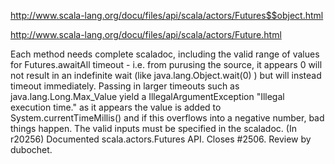 http://www.scala-lang.org/docu/files/api/scala/actors/Futures$$object.html

http://www.scala-lang.org/docu/files/api/scala/actors/Future.html

Each method needs complete scaladoc, including the valid range of values for Futures.awaitAll timeout - i.e. from purusing the source, it appears 0 will not result in an indefinite wait (like java.lang.Object.wait(0) ) but will instead timeout immediately. Passing in larger timeouts such as java.lang.Long.Max_Value yield a IllegalArgumentException "Illegal execution time."
as it appears the value is added to System.currentTimeMillis() and if this overflows into a negative number, bad things happen. The valid inputs must be specified in the scaladoc.
(In r20256) Documented scala.actors.Futures API. Closes #2506. Review by dubochet.
